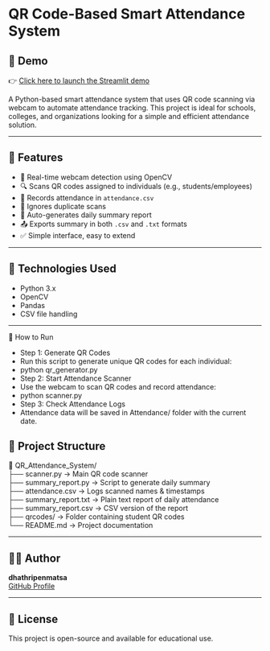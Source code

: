 # QR Code-Based Smart Attendance System
## 🚀 Demo

👉 [Click here to launch the Streamlit demo](https://qr-code-based-smart-attendance-system-jm2xm7jwr3njlpyc8cjzjp.streamlit.app/)

A Python-based smart attendance system that uses QR code scanning via webcam to automate attendance tracking. This project is ideal for schools, colleges, and organizations looking for a simple and efficient attendance solution.

---

## 📌 Features

- 🎥 Real-time webcam detection using OpenCV
- 🔍 Scans QR codes assigned to individuals (e.g., students/employees)
- 📝 Records attendance in `attendance.csv`
- 🔁 Ignores duplicate scans
- 📅 Auto-generates daily summary report
- 📤 Exports summary in both `.csv` and `.txt` formats
- ✅ Simple interface, easy to extend

---

## 🧰 Technologies Used

- Python 3.x
- OpenCV
- Pandas
- CSV file handling

---

🚀 How to Run
- Step 1: Generate QR Codes
- Run this script to generate unique QR codes for each individual:
- python qr_generator.py
- Step 2: Start Attendance Scanner
- Use the webcam to scan QR codes and record attendance:
- python scanner.py
- Step 3: Check Attendance Logs
- Attendance data will be saved in Attendance/ folder with the current date.

## 📁 Project Structure

📂 QR_Attendance_System/  
├── scanner.py               → Main QR code scanner  
├── summary_report.py        → Script to generate daily summary  
├── attendance.csv           → Logs scanned names & timestamps  
├── summary_report.txt       → Plain text report of daily attendance  
├── summary_report.csv       → CSV version of the report  
├── qrcodes/                 → Folder containing student QR codes  
└── README.md                → Project documentation  


---

## 👩‍💻 Author

**dhathripenmatsa**  
[GitHub Profile](https://github.com/dhathripenmatsa)

---

## 📜 License

This project is open-source and available for educational use.

